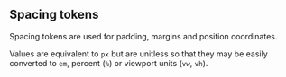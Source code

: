 ## Spacing tokens

Spacing tokens are used for padding, margins and position coordinates.

Values are equivalent to `px` but are unitless so that they may be easily converted to `em`, percent (`%`) or viewport units (`vw`, `vh`).

